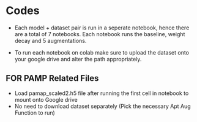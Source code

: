 # Codes

* Each model + dataset pair is run in a seperate notebook, hence there are a total of 7 notebooks. Each notebook runs the baseline, weight decay and 5 augmentations. 

* To run each notebook on colab make sure to upload the dataset onto your google drive and alter the path appropriately. 

## FOR PAMP Related Files

* Load pamap_scaled2.h5 file after running the first cell in notebook to mount onto Google drive
* No need to download dataset separately (Pick the necessary Apt Aug Function to run)
